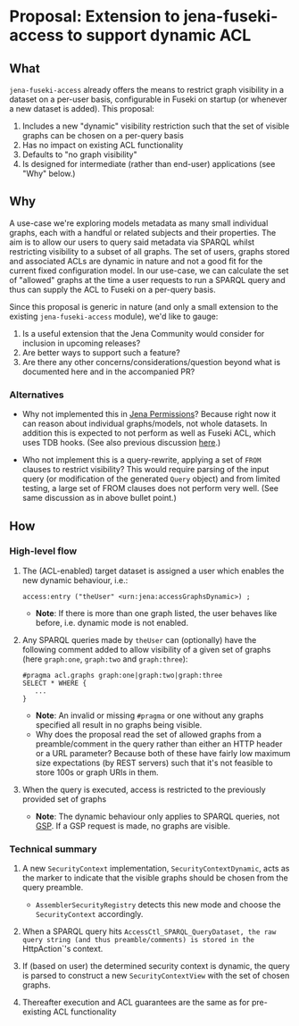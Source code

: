 # Proposal: Extension to jena-fuseki-access to support dynamic ACL

## What

`jena-fuseki-access` already offers the means to restrict graph visibility in a dataset on a per-user basis, configurable in Fuseki on startup (or whenever a new dataset is added).
This proposal:

1. Includes a new "dynamic" visibility restriction such that the set of visible graphs can be chosen on a per-query basis
2. Has no impact on existing ACL functionality
3. Defaults to "no graph visibility"
3. Is designed for intermediate (rather than end-user) applications (see "Why" below.)

## Why

A use-case we're exploring models metadata as many small individual graphs, each with a handful or related subjects and their properties. The aim is to allow our users to query said metadata via SPARQL whilst restricting visibility to a subset of all graphs. The set of users, graphs stored and associated ACLs are dynamic in nature and not a good fit for the current fixed configuration model.
In our use-case, we can calculate the set of "allowed" graphs at the time a user requests to run a SPARQL query and thus can supply the ACL to Fuseki on a per-query basis.

Since this proposal is generic in nature (and only a small extension to the existing `jena-fuseki-access` module), we'd like to gauge:

1. Is a useful extension that the Jena Community would consider for inclusion in upcoming releases?
2. Are better ways to support such a feature?
3. Are there any other concerns/considerations/question beyond what is documented here and in the accompanied PR?

### Alternatives

- Why not implemented this in [Jena Permissions](https://jena.apache.org/documentation/permissions/evaluator.html)? Because right now it can reason about individual graphs/models, not whole datasets. In addition this is expected to not perform as well as Fuseki ACL, which uses TDB hooks. (See also previous discussion [here](https://jena.markmail.org/thread/d44ecdeyn4dnspgx).)

- Who not implement this is a query-rewrite, applying a set of `FROM` clauses to restrict visibility? This would require parsing of the input query (or modification of the generated `Query` object) and from limited testing, a large set of FROM clauses does not perform very well. (See same discussion as in above bullet point.)

## How

### High-level flow

1. The (ACL-enabled) target dataset is assigned a user which enables the new dynamic behaviour, i.e.:
    ```turtle
    access:entry ("theUser" <urn:jena:accessGraphsDynamic>) ;
    ```
    - **Note**: If there is more than one graph listed, the user behaves like before, i.e. dynamic mode is not enabled.

2. Any SPARQL queries made by `theUser` can (optionally) have the following comment added to allow visibility of a given set of graphs (here `graph:one`, `graph:two` and `graph:three`):
   ```sparql
   #pragma acl.graphs graph:one|graph:two|graph:three
   SELECT * WHERE {
      ...
   }
   ```
    - **Note**: An invalid or missing `#pragma` or one without any graphs specified all result in no graphs being visible.
    - Why does the proposal read the set of allowed graphs from a preamble/comment in the query rather than either an HTTP header or a URL parameter? Because both of these have fairly low maximum size expectations (by REST servers) such that it's not feasible to store 100s or graph URIs in them.

3. When the query is executed, access is restricted to the previously provided set of graphs
    - **Note**: The dynamic behaviour only applies to SPARQL queries, not [GSP](https://www.w3.org/TR/sparql11-http-rdf-update). If a GSP request is made, no graphs are visible.

### Technical summary

1. A new `SecurityContext` implementation, `SecurityContextDynamic`, acts as the marker to indicate that the visible graphs should be chosen from the query preamble.
    - `AssemblerSecurityRegistry` detects this new mode and choose the `SecurityContext` accordingly.

2. When a SPARQL query hits `AccessCtl_SPARQL_QueryDataset, the raw query string (and thus preamble/comments) is stored in the `HttpAction`'s context.

3. If (based on user) the determined security context is dynamic, the query is parsed to construct a new `SecurityContextView` with the set of chosen graphs.

4. Thereafter execution and ACL guarantees are the same as for pre-existing ACL functionality
